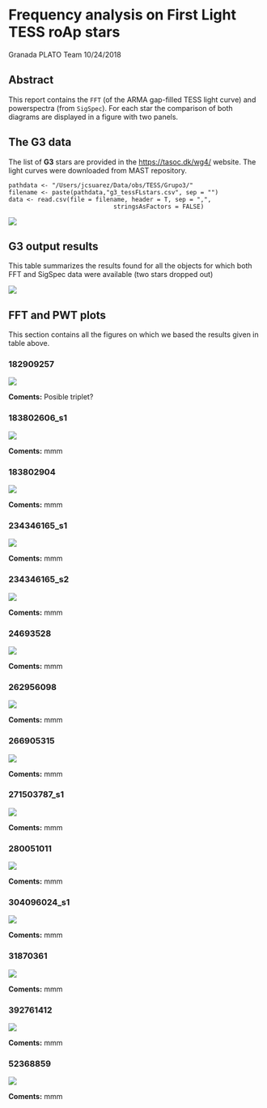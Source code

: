 Frequency analysis on First Light TESS roAp stars 
================
Granada PLATO Team
10/24/2018


## Abstract

This report contains the `FFT` (of the ARMA gap-filled TESS light curve) and 
powerspectra (from `SigSpec`).
For each star the comparison of both diagrams are displayed in a figure with 
two panels.

## The G3 data

The list of **G3** stars are provided in the <https://tasoc.dk/wg4/> website. 
The light curves were downloaded from MAST repository.


```{r g3 data}
pathdata <- "/Users/jcsuarez/Data/obs/TESS/Grupo3/"
filename <- paste(pathdata,"g3_tessFLstars.csv", sep = "")
data <- read.csv(file = filename, header = T, sep = ",", 
                             stringsAsFactors = FALSE)
```

![](FiguresG3/g3data_ini.png)


## G3 output results

This table summarizes the results found for all the objects for which both FFT and SigSpec
data were available (two stars dropped out)

![](FiguresG3/g3_results.png)

## FFT and PWT plots 

This section contains all the figures on which we based the results given in table above.

### 182909257

![](FiguresG3/182909257.dat.png)

**Coments:** Posible triplet? 

### 183802606_s1

![](FiguresG3/183802606_s1.dat.png)

**Coments:** mmm

### 183802904

![](FiguresG3/183802904.dat.png)

**Coments:** mmm

### 234346165_s1

![](FiguresG3/234346165_s1.dat.png)

**Coments:** mmm

### 234346165_s2

![](FiguresG3/234346165_s2.dat.png)

**Coments:** mmm


### 24693528

![](FiguresG3/24693528.dat.png)

**Coments:** mmm

### 262956098

![](FiguresG3/262956098.dat.png)

**Coments:** mmm


### 266905315

![](FiguresG3/266905315.dat.png)

**Coments:** mmm


### 271503787_s1

![](FiguresG3/271503787_s1.dat.png)

**Coments:** mmm



### 280051011

![](FiguresG3/280051011.dat.png)

**Coments:** mmm

### 304096024_s1

![](FiguresG3/304096024_s1.dat.png)

**Coments:** mmm

### 31870361

![](FiguresG3/31870361.dat.png)

**Coments:** mmm

### 392761412

![](FiguresG3/392761412.dat.png)

**Coments:** mmm

### 52368859

![](FiguresG3/52368859.dat.png)

**Coments:** mmm








